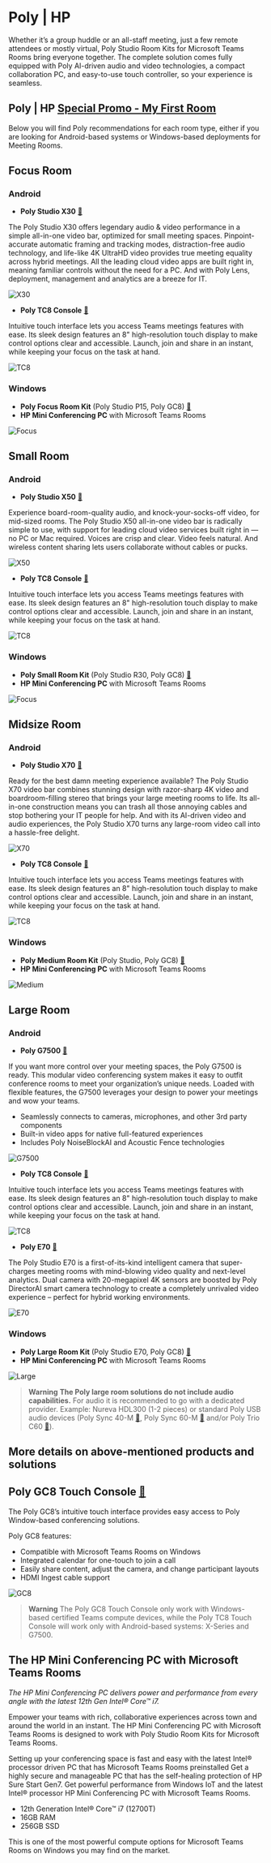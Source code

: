 # Poly | HP

Whether it’s a group huddle or an all-staff meeting, just a few remote attendees or mostly virtual, Poly Studio Room Kits for Microsoft Teams Rooms bring everyone together. The complete solution comes fully equipped with Poly AI-driven audio and video technologies, a compact collaboration PC, and easy-to-use touch controller, so your experience is seamless.

## Poly | HP [Special Promo - My First Room](https://www.poly.com/gb/en/promotions/my-first-room)

Below you will find Poly recommendations for each room type, either if you are looking for Android-based systems or Windows-based deployments for Meeting Rooms.

## Focus Room

### Android

- **Poly Studio X30** [🔗](https://www.poly.com/us/en/products/video-conferencing/studio/studio-x30)

The Poly Studio X30 offers legendary audio & video performance in a simple all-in-one video bar, optimized for small meeting spaces. Pinpoint-accurate automatic framing and tracking modes, distraction-free audio technology, and life-like 4K UltraHD video provides true meeting equality across hybrid meetings. All the leading cloud video apps are built right in, meaning familiar controls without the need for a PC. And with Poly Lens, deployment, management and analytics are a breeze for IT.

![X30](./../images/vendors/poly/X30.png "X30")

- **Poly TC8 Console** [🔗](https://www.poly.com/gb/en/products/video-conferencing/accessories/tc8)

Intuitive touch interface lets you access Teams meetings features with ease. Its sleek design features an 8" high-resolution touch display to make control options clear and accessible. Launch, join and share in an instant, while keeping your focus on the task at hand.

![TC8](./../images/vendors/poly/TC8.png "TC8")

### Windows

- **Poly Focus Room Kit** (Poly Studio P15, Poly GC8) [🔗](https://www.poly.com/us/en/solutions/platform/microsoft/video/teams-rooms-windows)
- **HP Mini Conferencing PC** with Microsoft Teams Rooms

![Focus](./../images/vendors/poly/focusW.png "Focus")

## Small Room

### Android

- **Poly Studio X50** [🔗](https://www.poly.com/us/en/products/video-conferencing/studio/studio-x50)

Experience board-room-quality audio, and knock-your-socks-off video, for mid-sized rooms. The Poly Studio X50 all-in-one video bar is radically simple to use, with support for leading cloud video services built right in — no PC or Mac required. Voices are crisp and clear. Video feels natural. And wireless content sharing lets users collaborate without cables or pucks.

![X50](./../images/vendors/poly/X50.png "X50")

- **Poly TC8 Console** [🔗](https://www.poly.com/gb/en/products/video-conferencing/accessories/tc8)

Intuitive touch interface lets you access Teams meetings features with ease. Its sleek design features an 8" high-resolution touch display to make control options clear and accessible. Launch, join and share in an instant, while keeping your focus on the task at hand.

![TC8](./../images/vendors/poly/TC8.png "TC8")

### Windows

- **Poly Small Room Kit** (Poly Studio R30, Poly GC8) [🔗](https://www.poly.com/us/en/solutions/platform/microsoft/video/teams-rooms-windows)
- **HP Mini Conferencing PC** with Microsoft Teams Rooms

![Focus](./../images/vendors/poly/smallw.png "Small")

## Midsize Room

### Android

- **Poly Studio X70** [🔗](https://www.poly.com/us/en/products/video-conferencing/studio/studio-x70)

Ready for the best damn meeting experience available? The Poly Studio X70 video bar combines stunning design with razor-sharp 4K video and boardroom-filling stereo that brings your large meeting rooms to life. Its all-in-one construction means you can trash all those annoying cables and stop bothering your IT people for help. And with its AI-driven video and audio experiences, the Poly Studio X70 turns any large-room video call into a hassle-free delight.

![X70](./../images/vendors/poly/X70.png "X70")

- **Poly TC8 Console** [🔗](https://www.poly.com/gb/en/products/video-conferencing/accessories/tc8)

Intuitive touch interface lets you access Teams meetings features with ease. Its sleek design features an 8" high-resolution touch display to make control options clear and accessible. Launch, join and share in an instant, while keeping your focus on the task at hand.

![TC8](./../images/vendors/poly/TC8.png "TC8")

### Windows

- **Poly Medium Room Kit** (Poly Studio, Poly GC8) [🔗](https://www.poly.com/us/en/solutions/platform/microsoft/video/teams-rooms-windows)
- **HP Mini Conferencing PC** with Microsoft Teams Rooms

![Medium](./../images/vendors/poly/mediumw.png "Medium")

## Large Room

### Android

- **Poly G7500** [🔗](https://www.poly.com/us/en/products/video-conferencing/g/g7500)

If you want more control over your meeting spaces, the Poly G7500 is ready. This modular video conferencing system makes it easy to outfit conference rooms to meet your organization’s unique needs. Loaded with flexible features, the G7500 leverages your design to power your meetings and wow your teams.

- Seamlessly connects to cameras, microphones, and other 3rd party components
- Built-in video apps for native full-featured experiences
- Includes Poly NoiseBlockAI and Acoustic Fence technologies

![G7500](./../images/vendors/poly/G7500.png "G7500")

- **Poly TC8 Console** [🔗](https://www.poly.com/gb/en/products/video-conferencing/accessories/tc8)

Intuitive touch interface lets you access Teams meetings features with ease. Its sleek design features an 8" high-resolution touch display to make control options clear and accessible. Launch, join and share in an instant, while keeping your focus on the task at hand.

![TC8](./../images/vendors/poly/TC8.png "TC8")

- **Poly E70** [🔗](https://www.poly.com/us/en/products/video-conferencing/studio/studio-e70)

The Poly Studio E70 is a first-of-its-kind intelligent camera that super-charges meeting rooms with mind-blowing video quality and next-level analytics. Dual camera with 20-megapixel 4K sensors are boosted by Poly DirectorAI smart camera technology to create a completely unrivaled video experience – perfect for hybrid working environments.

![E70](./../images/vendors/poly/E70.png "E70")

### Windows

- **Poly Large Room Kit** (Poly Studio E70, Poly GC8) [🔗](https://www.poly.com/us/en/solutions/platform/microsoft/video/teams-rooms-windows)
- **HP Mini Conferencing PC** with Microsoft Teams Rooms

![Large](./../images/vendors/poly/largew.png "Large")

> **Warning**
> **The Poly large room solutions do not include audio capabilities.**
> For audio it is recommended to go with a dedicated provider.
> Example: Nureva HDL300 (1-2 pieces) or standard Poly USB audio devices (Poly Sync 40-M [🔗](https://www.poly.com/us/en/products/phones/sync/sync-40), Poly Sync 60-M [🔗](https://www.poly.com/us/en/products/phones/sync/sync-60) and/or Poly Trio C60 [🔗](https://www.poly.com/us/en/products/phones/trio/trio-c60)).

## More details on above-mentioned products and solutions

## Poly GC8 Touch Console [🔗](https://www.poly.com/us/en/support/products/video-conferencing/group-solutions/poly-gc8)
The Poly GC8’s intuitive touch interface provides easy access to Poly Window-based conferencing solutions.

Poly GC8 features:

- Compatible with Microsoft Teams Rooms on Windows
- Integrated calendar for one-touch to join a call
- Easily share content, adjust the camera, and change participant layouts
- HDMI Ingest cable support

![GC8](./../images/vendors/poly/GC8.png "GC8")

> **Warning**
> The Poly GC8 Touch Console only work with Windows-based certified Teams compute devices, while the Poly TC8 Touch Console will work only with Android-based systems: X-Series and G7500.

## The HP Mini Conferencing PC with Microsoft Teams Rooms

*The HP Mini Conferencing PC delivers power and performance from every angle with the latest 12th Gen Intel® Core™ i7.*

Empower your teams with rich, collaborative experiences across town and around the world in an instant. The HP Mini Conferencing PC with Microsoft Teams Rooms is designed to work with Poly Studio Room Kits for Microsoft Teams Rooms.

Setting up your conferencing space is fast and easy with the latest Intel® processor driven PC that has Microsoft Teams Rooms preinstalled
Get a highly secure and manageable PC that has the self-healing protection of HP Sure Start Gen7.
Get powerful performance from Windows IoT and the latest Intel® processor
HP Mini Conferencing PC with Microsoft Teams Rooms.

- 12th Generation Intel® Core™ i7 (12700T)
- 16GB RAM
- 256GB SSD

This is one of the most powerful compute options for Microsoft Teams Rooms on Windows you may find on the market.